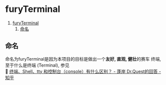 # furyTerminal

1. [furyTerminal](#furyterminal)
   1. [命名](#命名)

## 命名

命名为furyTerminal是因为本项目的目标是做出一个**友好, 直观, 健壮**的赛车
终端, 至于什么是终端 (Terminal), 参见  
:link:
[终端、Shell、tty 和控制台（console）有什么区别？ - 蓬岸 Dr.Quest的回答 - 知乎](https://www.zhihu.com/question/21711307/answer/118788917)
